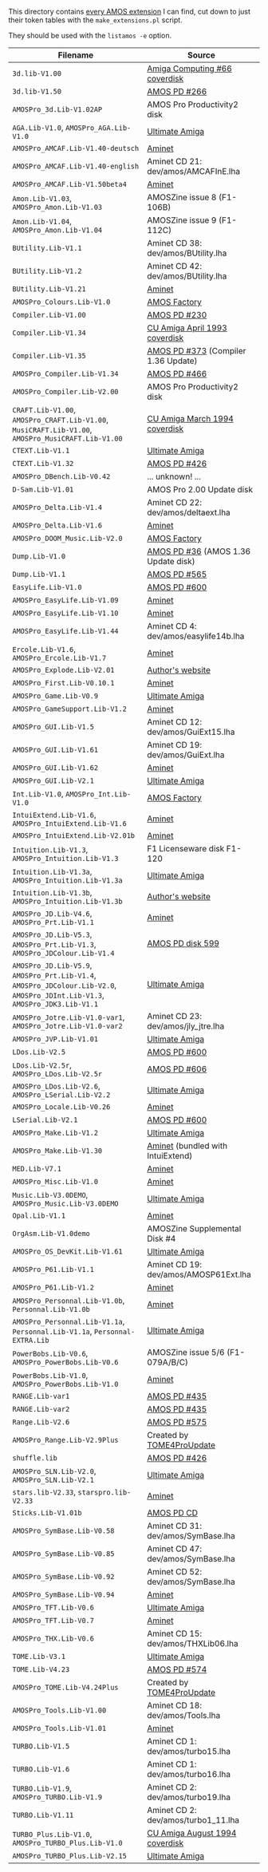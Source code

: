 This directory contains [every AMOS extension](https://www.exotica.org.uk/wiki/AMOS_extensions)
I can find, cut down to just their token tables with the `make_extensions.pl` script.

They should be used with the `listamos -e` option.

| Filename                                              | Source |
|-------------------------------------------------------|--------|
|`3d.lib-V1.00`                                         |[Amiga Computing #66 coverdisk](http://amr.abime.net/issue_505_coverdisks)|
|`3d.lib-V1.50`                                         |[AMOS PD #266](http://cd.textfiles.com/amospd/251-275/APD266/AMOS_System/3d.lib)|
|`AMOSPro_3d.Lib-V1.02AP`                               |AMOS Pro Productivity2 disk|
|`AGA.Lib-V1.0`, `AMOSPro_AGA.Lib-V1.0`                 |[Ultimate Amiga](http://www.aliensrcooluk.com/public/Amiga/AMOS/AGA.LHA)|
|`AMOSPro_AMCAF.Lib-V1.40-deutsch`                      |[Aminet](http://aminet.net/package/dev/amos/AMCAFExt140InD)|
|`AMOSPro_AMCAF.Lib-V1.40-english`                      |Aminet CD 21: dev/amos/AMCAFInE.lha|
|`AMOSPro_AMCAF.Lib-V1.50beta4`                         |[Aminet](http://aminet.net/package/dev/amos/AMCAF150Final)|
|`Amon.Lib-V1.03`, `AMOSPro_Amon.Lib-V1.03`             |AMOSZine issue 8 (F1-106B)|
|`Amon.Lib-V1.04`, `AMOSPro_Amon.Lib-V1.04`             |AMOSZine issue 9 (F1-112C)|
|`BUtility.Lib-V1.1`                                    |Aminet CD 38: dev/amos/BUtility.lha|
|`BUtility.Lib-V1.2`                                    |Aminet CD 42: dev/amos/BUtility.lha|
|`BUtility.Lib-V1.21`                                   |[Aminet](http://aminet.net/package/dev/amos/BUtility)|
|`AMOSPro_Colours.Lib-V1.0`                             |[AMOS Factory](http://www.amigau.com/amigarealm/amos/amos/2301.htm)|
|`Compiler.Lib-V1.00`                                   |[AMOS PD #230](http://cd.textfiles.com/amospd/226-250/APD230/AMOS_System/)|
|`Compiler.Lib-V1.34`                                   |[CU Amiga April 1993 coverdisk](http://amr.abime.net/issue_602_coverdisks)|
|`Compiler.Lib-V1.35`                                   |[AMOS PD #373](http://cd.textfiles.com/amospd/351-375/APD373/) (Compiler 1.36 Update)|
|`AMOSPro_Compiler.Lib-V1.34`                           |[AMOS PD #466](http://cd.textfiles.com/amospd/451-475/APD466/APSystem/)|
|`AMOSPro_Compiler.Lib-V2.00`                           |AMOS Pro Productivity2 disk|
|`CRAFT.Lib-V1.00`, `AMOSPro_CRAFT.Lib-V1.00`, `MusiCRAFT.Lib-V1.00`, `AMOSPro_MusiCRAFT.Lib-V1.00` |[CU Amiga March 1994 coverdisk](http://amr.abime.net/issue_613_coverdisks)|
|`CTEXT.Lib-V1.1`                                       |[Ultimate Amiga](https://www.ultimateamiga.co.uk/index.php?action=tpmod;dl=item397)|
|`CTEXT.Lib-V1.32`                                      |[AMOS PD #426](http://cd.textfiles.com/amospd/426-450/APD426/AMOS_System/)|
|`AMOSPro_DBench.Lib-V0.42`                             |... unknown! ...|
|`D-Sam.Lib-V1.01`                                      |AMOS Pro 2.00 Update disk|
|`AMOSPro_Delta.Lib-V1.4`                               |Aminet CD 22: dev/amos/deltaext.lha|
|`AMOSPro_Delta.Lib-V1.6`                               |[Aminet](http://aminet.net/package/dev/amos/AMOSPro_Delta)|
|`AMOSPro_DOOM_Music.Lib-V2.0`                          |[AMOS Factory](http://www.amigau.com/amigarealm/amos/amos/1503.htm)|
|`Dump.Lib-V1.0`                                        |[AMOS PD #36](http://cd.textfiles.com/amospd/026-050/APD036/) (AMOS 1.36 Update disk)|
|`Dump.Lib-V1.1`                                        |[AMOS PD #565](http://cd.textfiles.com/amospd/551-575/APD565/JC/AMOS_System/)|
|`EasyLife.Lib-V1.0`                                    |[AMOS PD #600](http://cd.textfiles.com/amospd/576-600/APD600/easy/)|
|`AMOSPro_EasyLife.Lib-V1.09`                           |[Aminet](http://aminet.net/package/dev/amos/Easylife110_P1)|
|`AMOSPro_EasyLife.Lib-V1.10`                           |[Aminet](http://aminet.net/package/dev/amos/Easylife110pt1)|
|`AMOSPro_EasyLife.Lib-V1.44`                           |Aminet CD 4: dev/amos/easylife14b.lha|
|`Ercole.Lib-V1.6`, `AMOSPro_Ercole.Lib-V1.7`           |[Aminet](http://aminet.net/package/dev/amos/Ercole_ext)|
|`AMOSPro_Explode.Lib-V2.01`                            |[Author's website](https://testaware.wordpress.com/amiga/)|
|`AMOSPro_First.Lib-V0.10.1`                            |[Aminet](http://aminet.net/package/dev/amos/FirstExt)|
|`AMOSPro_Game.Lib-V0.9`                                |[Ultimate Amiga](https://www.ultimateamiga.co.uk/index.php?action=tpmod;dl=item364)|
|`AMOSPro_GameSupport.Lib-V1.2`                         |[Aminet](http://aminet.net/package/dev/amos/GameSupport)|
|`AMOSPro_GUI.Lib-V1.5`                                 |Aminet CD 12: dev/amos/GuiExt15.lha|
|`AMOSPro_GUI.Lib-V1.61`                                |Aminet CD 19: dev/amos/GuiExt.lha|
|`AMOSPro_GUI.Lib-V1.62`                                |[Aminet](http://aminet.net/package/dev/amos/GuiExt162)|
|`AMOSPro_GUI.Lib-V2.1`                                 |[Ultimate Amiga](http://www.aliensrcooluk.com/public/Amiga/AMOS/GUI_2.LHA)|
|`Int.Lib-V1.0`, `AMOSPro_Int.Lib-V1.0`                 |[AMOS Factory](http://www.amigau.com/amigarealm/amos/amos/2501.htm)|
|`IntuiExtend.Lib-V1.6`, `AMOSPro_IntuiExtend.Lib-V1.6` |[Aminet](http://aminet.net/package/dev/amos/intuiextend16)|
|`AMOSPro_IntuiExtend.Lib-V2.01b`                       |[Aminet](http://aminet.net/package/dev/amos/IntuiExtend20b)|
|`Intuition.Lib-V1.3`, `AMOSPro_Intuition.Lib-V1.3`     |F1 Licenseware disk F1-120|
|`Intuition.Lib-V1.3a`, `AMOSPro_Intuition.Lib-V1.3a`   |[Ultimate Amiga](http://www.aliensrcooluk.com/public/Amiga/AMOS/Intuition.LHA)|
|`Intuition.Lib-V1.3b`, `AMOSPro_Intuition.Lib-V1.3b`   |[Author's website](http://www.achurch.org/)|
|`AMOSPro_JD.Lib-V4.6`, `AMOSPro_Prt.Lib-V1.1`          |[Aminet](http://aminet.net/package/dev/amos/jdlib4_6)|
|`AMOSPro_JD.Lib-V5.3`, `AMOSPro_Prt.Lib-V1.3`, `AMOSPro_JDColour.Lib-V1.4` |[AMOS PD disk 599](http://cd.textfiles.com/amospd/576-600/APD599/)|
|`AMOSPro_JD.Lib-V5.9`, `AMOSPro_Prt.Lib-V1.4`, `AMOSPro_JDColour.Lib-V2.0`, `AMOSPro_JDInt.Lib-V1.3`, `AMOSPro_JDK3.Lib-V1.1` |[Ultimate Amiga](http://www.aliensrcooluk.com/public/Amiga/AMOS/JD_Extensions.LHA)|
|`AMOSPro_Jotre.Lib-V1.0-var1`, `AMOSPro_Jotre.Lib-V1.0-var2` |Aminet CD 23: dev/amos/jly_jtre.lha|
|`AMOSPro_JVP.Lib-V1.01`                                |[Ultimate Amiga](http://www.aliensrcooluk.com/public/Amiga/AMOS/JVP_1.01.LHA)|
|`LDos.Lib-V2.5`                                        |[AMOS PD #600](http://cd.textfiles.com/amospd/576-600/APD600/ldos_demo/)|
|`LDos.Lib-V2.5r`, `AMOSPro_LDos.Lib-V2.5r`             |[AMOS PD #606](http://cd.textfiles.com/amospd/601-625/APD606/Ldos_AMOS_Extensions/)|
|`AMOSPro_LDos.Lib-V2.6`, `AMOSPro_LSerial.Lib-V2.2`    |[Ultimate Amiga](https://www.ultimateamiga.co.uk/index.php?action=tpmod;dl=item371)|
|`AMOSPro_Locale.Lib-V0.26`                             |[Aminet](http://aminet.net/package/dev/amos/localeext)|
|`LSerial.Lib-V2.1`                                     |[AMOS PD #600](http://cd.textfiles.com/amospd/576-600/APD600/ldos_demo/)|
|`AMOSPro_Make.Lib-V1.2`                                |[Ultimate Amiga](http://www.aliensrcooluk.com/public/Amiga/AMOS/Make_1.2.LHA)|
|`AMOSPro_Make.Lib-V1.30`                               |[Aminet](http://aminet.net/package/dev/amos/intuiextend16) (bundled with IntuiExtend)|
|`MED.Lib-V7.1`                                         |[Aminet](http://aminet.net/package/dev/amos/medext71)|
|`AMOSPro_Misc.Lib-V1.0`                                |[Aminet](http://aminet.net/package/dev/amos/MiscExt)|
|`Music.Lib-V3.0DEMO`, `AMOSPro_Music.Lib-V3.0DEMO`     |[Ultimate Amiga](http://www.aliensrcooluk.com/public/Amiga/AMOS/EME_3.0_DEMO.LHA)|
|`Opal.Lib-V1.1`                                        |[Aminet](http://aminet.net/package/dev/basic/amosopal)|
|`OrgAsm.Lib-V1.0demo`                                  |AMOSZine Supplemental Disk #4|
|`AMOSPro_OS_DevKit.Lib-V1.61`                          |[Ultimate Amiga](http://www.aliensrcooluk.com/public/Amiga/AMOS/OS_Dev_1.61.LHA)|
|`AMOSPro_P61.Lib-V1.1`                                 |Aminet CD 19: dev/amos/AMOSP61Ext.lha|
|`AMOSPro_P61.Lib-V1.2`                                 |[Aminet](http://aminet.net/package/dev/amos/AMOSP61Ext)|
|`AMOSPro_Personnal.Lib-V1.0b`, `Personnal.Lib-V1.0b`   |[Aminet](http://aminet.net/package/dev/amos/PersonnalDEMO)|
|`AMOSPro_Personnal.Lib-V1.1a`, `Personnal.Lib-V1.1a`, `Personnal-EXTRA.Lib` |[Ultimate Amiga](https://www.ultimateamiga.co.uk/index.php?action=tpmod;dl=item458)|
|`PowerBobs.Lib-V0.6`, `AMOSPro_PowerBobs.Lib-V0.6`     |AMOSZine issue 5/6 (F1-079A/B/C)|
|`PowerBobs.Lib-V1.0`, `AMOSPro_PowerBobs.Lib-V1.0`     |[Aminet](http://aminet.net/package/dev/amos/PowerBobs)|
|`RANGE.Lib-var1`                                       |[AMOS PD #435](http://cd.textfiles.com/amospd/426-450/APD435/AMOS_System/)|
|`RANGE.Lib-var2`                                       |[AMOS PD #435](http://cd.textfiles.com/amospd/426-450/APD447/AMOS_System/)|
|`Range.Lib-V2.6`                                       |[AMOS PD #575](http://cd.textfiles.com/amospd/551-575/APD574/AMOS_System/Range.Lib)|
|`AMOSPro_Range.Lib-V2.9Plus`                           |Created by [TOME4ProUpdate](http://aminet.net/package/dev/amos/TOME4ProUpdate)|
|`shuffle.lib`                                          |[AMOS PD #426](http://cd.textfiles.com/amospd/426-450/APD426/AMOS_System/)|
|`AMOSPro_SLN.Lib-V2.0`, `AMOSPro_SLN.Lib-V2.1`         |[Ultimate Amiga](http://www.aliensrcooluk.com/public/Amiga/AMOS/SLN_Extensions.LHA)|
|`stars.lib-V2.33`, `starspro.lib-V2.33`                |[Aminet](http://aminet.net/package/dev/amos/stars)|
|`Sticks.Lib-V1.01b`                                    |[AMOS PD CD](http://cd.textfiles.com/amospd/Extensions/Sticks/)|
|`AMOSPro_SymBase.Lib-V0.58`                            |Aminet CD 31: dev/amos/SymBase.lha|
|`AMOSPro_SymBase.Lib-V0.85`                            |Aminet CD 47: dev/amos/SymBase.lha|
|`AMOSPro_SymBase.Lib-V0.92`                            |Aminet CD 52: dev/amos/SymBase.lha|
|`AMOSPro_SymBase.Lib-V0.94`                            |[Aminet](http://aminet.net/package/dev/amos/SymBase)|
|`AMOSPro_TFT.Lib-V0.6`                                 |[Ultimate Amiga](http://www.aliensrcooluk.com/public/Amiga/AMOS/TFT_0.6.LHA)|
|`AMOSPro_TFT.Lib-V0.7`                                 |[Aminet](http://aminet.net/package/dev/amos/TFT_Extension)|
|`AMOSPro_THX.Lib-V0.6`                                 |Aminet CD 15: dev/amos/THXLib06.lha|
|`TOME.Lib-V3.1`                                        |[Ultimate Amiga](https://www.ultimateamiga.co.uk/index.php?action=tpmod;dl=item397)|
|`TOME.Lib-V4.23`                                       |[AMOS PD #574](http://cd.textfiles.com/amospd/551-575/APD574/AMOS_System/)|
|`AMOSPro_TOME.Lib-V4.24Plus`                           |Created by [TOME4ProUpdate](http://aminet.net/package/dev/amos/TOME4ProUpdate)|
|`AMOSPro_Tools.Lib-V1.00`                              |Aminet CD 18: dev/amos/Tools.lha|
|`AMOSPro_Tools.Lib-V1.01`                              |[Aminet](http://aminet.net/package/dev/amos/Tools)|
|`TURBO.Lib-V1.5`                                       |Aminet CD 1: dev/amos/turbo15.lha|
|`TURBO.Lib-V1.6`                                       |Aminet CD 1: dev/amos/turbo16.lha|
|`TURBO.Lib-V1.9`, `AMOSPro_TURBO.Lib-V1.9`             |Aminet CD 2: dev/amos/turbo19.lha|
|`TURBO.Lib-V1.11`                                      |Aminet CD 2: dev/amos/turbo1_11.lha|
|`TURBO_Plus.Lib-V1.0`, `AMOSPro_TURBO_Plus.Lib-V1.0`   |[CU Amiga August 1994 coverdisk](http://amr.abime.net/issue_618_coverdisks)|
|`AMOSPro_TURBO_Plus.Lib-V2.15`                         |[Ultimate Amiga](https://www.ultimateamiga.co.uk/index.php?action=tpmod;dl=item362)|

